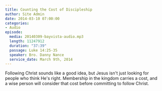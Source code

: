 ```yaml
---
title: Counting the Cost of Discipleship
author: Site Admin
date: 2014-03-10 07:00:00
categories:
- Audio
episode:
  media: 20140309-bayvista-audio.mp3
  length: 11247912
  duration: "37:39"
  passage: Luke 14:25-35
  speaker: Bro. Danny Nance
  service_date: March 9th, 2014
---
```

Following Christ sounds like a good idea, but Jesus isn't just looking for people who think He's right. Membership in the kingdom carries a cost, and a wise person will consider that cost before committing to follow Christ.
